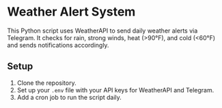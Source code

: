 # Weather Alert System

This Python script uses WeatherAPI to send daily weather alerts via Telegram. It checks for rain, strong winds, heat (>90°F), and cold (<60°F) and sends notifications accordingly.

## Setup

1. Clone the repository.
2. Set up your `.env` file with your API keys for WeatherAPI and Telegram.
3. Add a cron job to run the script daily.

